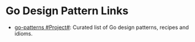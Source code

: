 # Go Design Pattern Links

- [go-patterns #Project#](https://github.com/tmrts/go-patterns): Curated list of Go design patterns, recipes and idioms.
